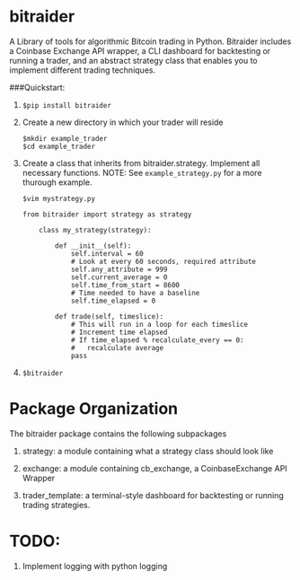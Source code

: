 # bitraider
A Library of tools for algorithmic Bitcoin trading in Python. Bitraider includes a Coinbase
Exchange API wrapper, a CLI dashboard for backtesting or running a trader, and an abstract
strategy class that enables you to implement different trading techniques.

###Quickstart:

1. `$pip install bitraider`

2. Create a new directory in which your trader will reside
    ```
    $mkdir example_trader
    $cd example_trader
    ```

3. Create a class that inherits from bitraider.strategy. Implement all necessary functions.
NOTE: See `example_strategy.py` for a more thurough example.

    ```
    $vim mystrategy.py
    ```

    ```
    from bitraider import strategy as strategy

        class my_strategy(strategy):

            def __init__(self):
                self.interval = 60
                # Look at every 60 seconds, required attribute
                self.any_attribute = 999
                self.current_average = 0
                self.time_from_start = 8600
                # Time needed to have a baseline
                self.time_elapsed = 0

            def trade(self, timeslice):
                # This will run in a loop for each timeslice
                # Increment time elapsed
                # If time_elapsed % recalculate_every == 0:
                #   recalculate average
                pass
    ```

4. `$bitraider`

Package Organization
====================
The bitraider package contains the following subpackages

1. strategy: a module containing what a strategy class should look like

2. exchange: a module containing cb_exchange, a CoinbaseExchange API Wrapper

3. trader_template: a terminal-style dashboard for backtesting or running trading strategies.

TODO:
======
1. Implement logging with python logging
